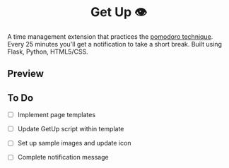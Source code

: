 <h1 align="center"> Get Up  👁️ </h1>

A time management extension that practices the [pomodoro technique](https://en.wikipedia.org/wiki/Pomodoro_Technique). Every 25 minutes you'll get a notification to take a short break. Built using Flask, Python, HTML5/CSS.

## Preview 

## To Do 
+ [ ] Implement page templates
+ [ ] Update GetUp script within template
+ [ ] Set up sample images and update icon
+ [ ] Complete notification message


